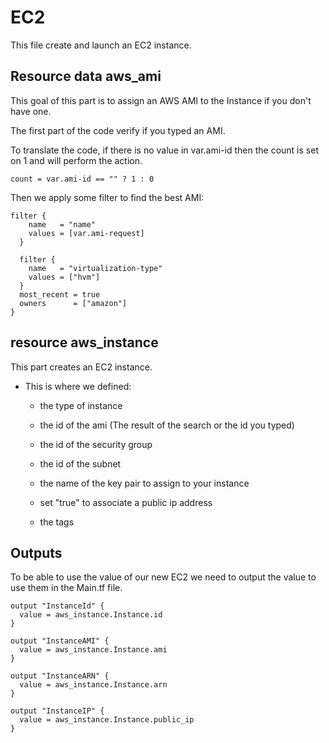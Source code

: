 # EC2

This file create and launch an EC2 instance.

## Resource data aws_ami

This goal of this part is to assign an AWS AMI to the Instance if you don't have one.

The first part of the code verify if you typed an AMI.

To translate the code, if there is no value in var.ami-id then the count is set on 1 and will perform the action. 

```
count = var.ami-id == "" ? 1 : 0
```
Then we apply some filter to find the best AMI:
```
filter {
    name   = "name"
    values = [var.ami-request]
  }

  filter {
    name   = "virtualization-type"
    values = ["hvm"]
  }
  most_recent = true
  owners      = ["amazon"]
}
```

## resource aws_instance

This part creates an EC2 instance.

- This is where we defined:
    - the type of instance

    - the id of the ami (The result of the search or the id you typed)

    - the id of the security group

    - the id of the subnet

    - the name of the key pair to assign to your instance

    - set "true" to associate a public ip address

    - the tags


## Outputs

To be able to use the value of our new EC2 we need to output the value to use them in the Main.tf file.

```
output "InstanceId" {
  value = aws_instance.Instance.id
}

output "InstanceAMI" {
  value = aws_instance.Instance.ami
}

output "InstanceARN" {
  value = aws_instance.Instance.arn
}

output "InstanceIP" {
  value = aws_instance.Instance.public_ip
}
```